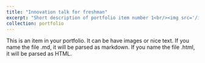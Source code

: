 ```yaml
---
title: "Innovation talk for freshman"
excerpt: "Short description of portfolio item number 1<br/><img src='/images/technicaltalk.jpg'>"
collection: portfolio
---
```


This is an item in your portfolio. It can be have images or nice text. If you name the file .md, it will be parsed as markdown. If you name the file .html, it will be parsed as HTML. 
